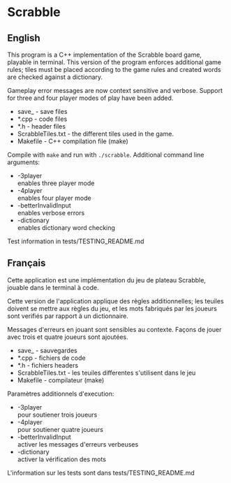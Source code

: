 # Scrabble

## English

This program is a C++ implementation of the Scrabble board game, playable in terminal.
This version of the program enforces additional game rules; tiles must be placed according to the game rules and created words are checked against a dictionary. 

Gameplay error messages are now context sensitive and verbose. 
Support for three and four player modes of play have been added.

-   save\_<filename> - save files
-   \*.cpp - code files
-   \*.h - header files
-   ScrabbleTiles.txt - the different tiles used in the game.
-   Makefile - C++ compilation file (make)

Compile with `make` and run with `./scrabble`. 
Additional command line arguments:
  
-   -3player\
  enables three player mode
-   -4player\
  enables four player mode
-   -betterInvalidInput\
  enables verbose errors
-   -dictionary\
  enables dictionary word checking

Test information in tests/TESTING_README.md
  
## Français

Cette application est une implémentation du jeu de plateau Scrabble, jouable dans le terminal à code.
  
Cette version de l'application applique des règles additionnelles; les teuiles doivent se mettre aux règles du jeu, et les mots fabriqués par les joueurs sont verifiés par rapport à un dictionnaire.

Messages d'erreurs en jouant sont sensibles au contexte.
Façons de jouer avec trois et quatre joueurs sont ajoutées.

-   save\_<filename> - sauvegardes
-   \*.cpp - fichiers de code
-   \*.h - fichiers headers
-   ScrabbleTiles.txt - les teuiles differentes s'utilisent dans le jeu
-   Makefile - compilateur (make)

Paramètres additionnels d'execution:
  
-   -3player\
  pour soutiener trois joueurs
-   -4player\
  pour soutiener quatre joueurs
-   -betterInvalidInput\
  activer les messages d'erreurs verbeuses
-   -dictionary\
  activer la vérification des mots

L'information sur les tests sont dans tests/TESTING_README.md
